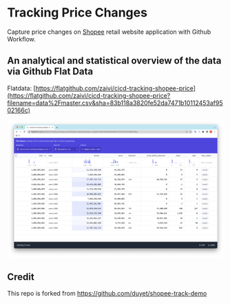 # Tracking Price Changes
Capture price changes on [Shopee](https://shopee.vn/) retail website application with Github Workflow.

## An analytical and statistical overview of the data via Github Flat Data
Flatdata: [https://flatgithub.com/zaivi/cicd-tracking-shopee-price](https://flatgithub.com/zaivi/cicd-tracking-shopee-price?filename=data%2Fmaster.csv&sha=83b118a3820fe52da7471b10112453af9502166c)

![](.github/screenshot/flatgithub.png)

## Credit
This repo is forked from https://github.com/duyet/shopee-track-demo
